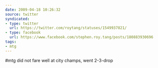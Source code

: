 ```yaml
---
date: 2009-04-18 10:26:32
source: twitter
syndicated:
- type: twitter
  url: https://twitter.com/roytang/statuses/1549937821/
- type: facebook
  url: https://www.facebook.com/stephen.roy.tang/posts/180883930696
tags:
- mtg
---
```


#mtg did not fare well at city champs, went 2-3-drop